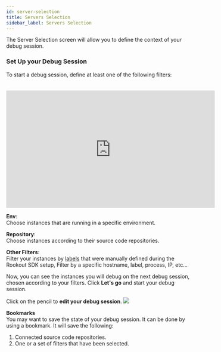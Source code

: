 ```yaml
---
id: server-selection
title: Servers Selection
sidebar_label: Servers Selection
---
```

The Server Selection screen will allow you to define the context of your debug session.

### Set Up your Debug Session 
To start a debug session, define at least one of the following filters:

<iframe style="margin: 20px 0 0 0" width="560" height="315" src="https://www.youtube.com/embed/s-MdYRgSpbg" frameborder="0" allow="accelerometer; autoplay; encrypted-media; gyroscope; picture-in-picture" allowfullscreen></iframe>

**Env**:\
Choose instances that are running in a specific environment. 

**Repository**:\
Choose instances according to their source code repositories.

**Other Filters**:\
Filter your instances by [labels](projects-labels.md) that were manually defined during the Rookout SDK setup, 
Filter by a specific hostname, label, process, IP, etc…


Now, you can see the instances you will debug on the next debug session,\
chosen according to your filters. Click **Let's go** and start your debug session.
 
Click on the pencil to **edit your debug session**. 
<img src="/img/screenshots/pencil_to_server_selection.png"/>

**Bookmarks** \
You may want to save the state of your debug session. It can be done by using a bookmark.
It will save the following:
1. Connected source code repositories.
2. One or a set of filters that have been selected.

